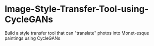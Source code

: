 # Image-Style-Transfer-Tool-using-CycleGANs
Build a style transfer tool that can "translate" photos into Monet-esque paintings using CycleGANs
